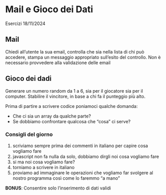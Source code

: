 Mail e Gioco dei Dati
===
Esercizi 18/11/2024
## Mail
Chiedi all’utente la sua email, controlla che sia nella lista di chi può accedere, stampa un messaggio appropriato sull’esito del controllo. Non è necessario provvedere alla validazione delle email

## Gioco dei dadi

Generare un numero random da 1 a 6, sia per il giocatore sia per il computer.
Stabilire il vincitore, in base a chi fa il punteggio più alto.

Prima di partire a scrivere codice poniamoci qualche domanda:
- Che ci sia un array da qualche parte?
- Se dobbiamo confrontare qualcosa che “cosa” ci serve?


### Consigli del giorno

1. scriviamo sempre prima dei commenti in italiano per capire cosa vogliamo fare
2. javascript non fa nulla da solo, dobbiamo dirgli noi cosa vogliamo fare
3. si ma noi cosa vogliamo fare?
4. torniamo a scrivere in italiano
5. proviamo ad immaginare le operazioni che vogliamo far svolgere al nostro programma così come lo faremmo “a mano”


**BONUS**:
Consentire solo l’inserimento di dati validi